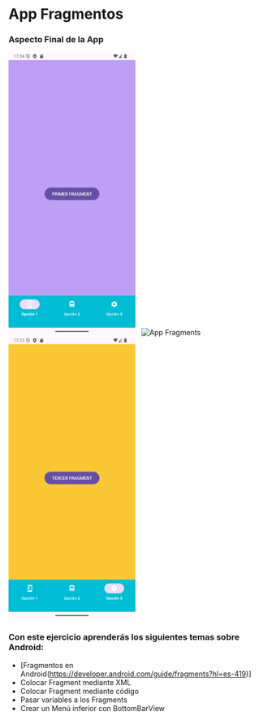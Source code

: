 # App Fragmentos

### Aspecto Final de la App

<img src="../../img/12_1.png" alt="App Fragments" width="250" /> &nbsp;
<img src="../../img/12_2.png.png" alt="App Fragments" width="250" />&nbsp;
<img src="../../img/12_3.png" alt="App Fragments" width="250" />

### Con este ejercicio aprenderás los siguientes temas sobre Android:

- [Fragmentos en Android(https://developer.android.com/guide/fragments?hl=es-419)]
- Colocar Fragment mediante XML
- Colocar Fragment mediante código
- Pasar variables a los Fragments
- Crear un Menú inferior con BottomBarView